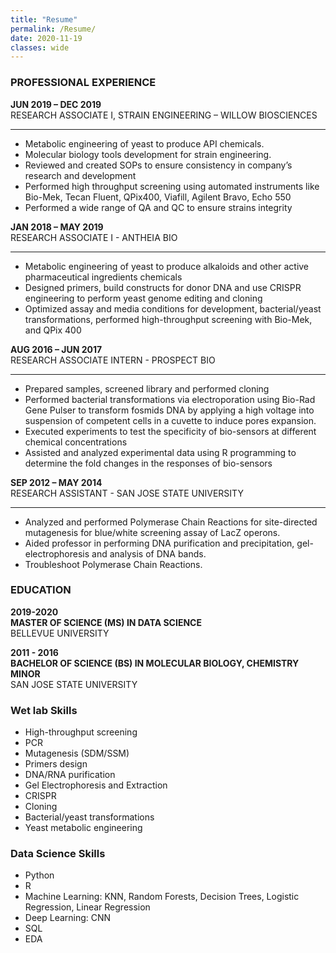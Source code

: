 ```yaml
---
title: "Resume"
permalink: /Resume/
date: 2020-11-19
classes: wide
---
```


### PROFESSIONAL EXPERIENCE

**JUN 2019 – DEC 2019**  
RESEARCH ASSOCIATE I, STRAIN ENGINEERING – WILLOW BIOSCIENCES  

---
* Metabolic engineering of yeast to produce API chemicals. 
* Molecular biology tools development for strain engineering.  
* Reviewed and created SOPs to ensure consistency in company’s research and development  
* Performed high throughput screening using automated instruments like Bio-Mek, Tecan Fluent, QPix400, Viafill, Agilent Bravo, Echo 550  
*	Performed a wide range of QA and QC to ensure strains integrity  

**JAN 2018 – MAY 2019**  
RESEARCH ASSOCIATE I - ANTHEIA BIO  

---
*	Metabolic engineering of yeast to produce alkaloids and other active pharmaceutical ingredients chemicals
*	Designed primers, build constructs for donor DNA and use CRISPR engineering to perform yeast genome editing and cloning  
*	Optimized assay and media conditions for development, bacterial/yeast transformations, performed high-throughput screening with Bio-Mek, and QPix 400  

**AUG 2016 – JUN 2017**   
RESEARCH ASSOCIATE INTERN - PROSPECT BIO 

---
*	Prepared samples, screened library and performed cloning  
*	Performed bacterial transformations via electroporation using Bio-Rad Gene Pulser to transform fosmids DNA by applying a high voltage into suspension of competent cells in a cuvette to induce pores expansion.   
*	Executed experiments to test the specificity of bio-sensors at different chemical concentrations  
*	Assisted and analyzed experimental data using R programming to determine the fold changes in the responses of bio-sensors   

**SEP 2012 – MAY 2014**  
RESEARCH ASSISTANT - SAN JOSE STATE UNIVERSITY   

---
*	Analyzed and performed Polymerase Chain Reactions for site-directed mutagenesis for blue/white screening assay of LacZ operons.  
*	Aided professor in performing DNA purification and precipitation, gel-electrophoresis and analysis of DNA bands.  
*	Troubleshoot Polymerase Chain Reactions.   

### EDUCATION
**2019-2020**  
**MASTER OF SCIENCE (MS) IN DATA SCIENCE**   
BELLEVUE UNIVERSITY  

**2011 - 2016**  
**BACHELOR OF SCIENCE (BS) IN MOLECULAR BIOLOGY, CHEMISTRY MINOR**  
SAN JOSE STATE UNIVERSITY   

### Wet lab Skills
* High-throughput screening  
* PCR  
* Mutagenesis (SDM/SSM)    
* Primers design   
* DNA/RNA purification   
* Gel Electrophoresis and Extraction  
* CRISPR   
* Cloning  
* Bacterial/yeast transformations  
* Yeast metabolic engineering   

### Data Science Skills  
* Python
* R  
* Machine Learning: KNN, Random Forests, Decision Trees, Logistic Regression, Linear Regression    
* Deep Learning: CNN   
* SQL  
* EDA  
